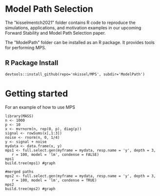 # Model Path Selection
The "kisselmentch2021" folder contains R code to reproduce the simulations, applications, and motivation examples in our upcoming Forward Stability and Model Path Selection paper.

The "ModelPath" folder can be installed as an R package. It provides tools for performing MPS.
 
 ## R Package Install
`devtools::install_github(repo='nkissel/MPS', subdir='ModelPath')`

# Getting started
For an example of how to use MPS
```
library(MASS)
n <- 1000
p <- 10
x <- mvrnorm(n, rep(0, p), diag(p))
signal <- rowSums(x[,1:3])
noise <- rnorm(n, 0, 1/4)
y <- signal + noise
mydata <- data.frame(x, y)
mps1 <- full.select.gen(myframe = mydata, resp.name = 'y', depth = 3,
   r = 100, model = 'lm', condense = FALSE)
mps1
build.tree(mps1) #graph

#merged paths
mps2 <- full.select.gen(myframe = mydata, resp.name = 'y', depth = 3,
   r = 100, model = 'lm', condense = TRUE)
mps2
build.tree(mps2) #graph
```
